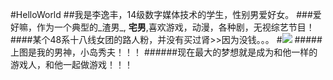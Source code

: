 #HelloWorld
##我是李逸丰，14级数字媒体技术的学生，性别男爱好女。
###爱好嘛，作为一个典型的_渣男_, __宅男__,喜欢游戏，动漫，各种剧，无视综艺节目！
####某个48系十八线女团的路人粉，并没有买过肾>>因为没钱。。。
#![](http://img01.3dmgame.com/uploads/allimg/160312/154_160312091751_1_lit.jpg)
#####上图是我的男神，小岛秀夫！！！
######现在最大的梦想就是成为和他一样的游戏人，和他一起做游戏！！！
